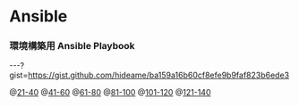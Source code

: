 # Ansible
### 環境構築用 Ansible Playbook

---?gist=https://gist.github.com/hideame/ba159a16b60cf8efe9b9faf823b6ede3

@[21-40](21-40)
@[41-60](41-60)
@[61-80](61-80)
@[81-100](81-100)
@[101-120](101-120)
@[121-140](121-140)
